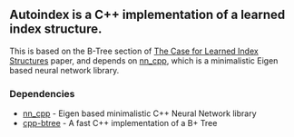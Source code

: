 ## Autoindex is a C++ implementation of a learned index structure.

This is based on the B-Tree section of [The Case for Learned Index Structures](https://arxiv.org/pdf/1712.01208.pdf) paper, and depends on [nn_cpp](https://github.com/bcaine/nn_cpp), which is a minimalistic Eigen based neural network library.

### Dependencies

- [nn_cpp](https://github.com/bcaine/nn_cpp) - Eigen based minimalistic C++ Neural Network library
- [cpp-btree](https://code.google.com/archive/p/cpp-btree/) - A fast C++ implementation of a B+ Tree



